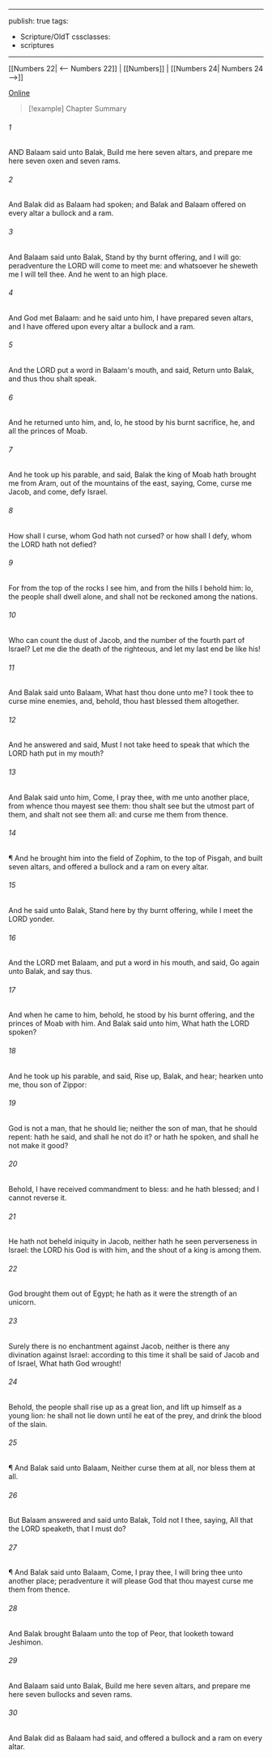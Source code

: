 

---
publish: true
tags:
  - Scripture/OldT
cssclasses:
  - scriptures
---
[[Numbers 22| <-- Numbers 22]] | [[Numbers]] | [[Numbers 24| Numbers 24 -->]]

[Online](https://churchofjesuschrist.org/study/scriptures/ot/num/23?lang=eng)

>[!example] Chapter Summary
>
###### 1
AND Balaam said unto Balak, Build me here seven altars, and prepare me here seven oxen and seven rams.
###### 2
And Balak did as Balaam had spoken; and Balak and Balaam offered on every altar a bullock and a ram.
###### 3
And Balaam said unto Balak, Stand by thy burnt offering, and I will go: peradventure the LORD will come to meet me: and whatsoever he sheweth me I will tell thee.  And he went to an high place.
###### 4
And God met Balaam: and he said unto him, I have prepared seven altars, and I have offered upon every altar a bullock and a ram.
###### 5
And the LORD put a word in Balaam's mouth, and said, Return unto Balak, and thus thou shalt speak.
###### 6
And he returned unto him, and, lo, he stood by his burnt sacrifice, he, and all the princes of Moab.
###### 7
And he took up his parable, and said, Balak the king of Moab hath brought me from Aram, out of the mountains of the east, saying, Come, curse me Jacob, and come, defy Israel.
###### 8
How shall I curse, whom God hath not cursed?  or how shall I defy, whom the LORD hath not defied?
###### 9
For from the top of the rocks I see him, and from the hills I behold him: lo, the people shall dwell alone, and shall not be reckoned among the nations.
###### 10
Who can count the dust of Jacob, and the number of the fourth part of Israel?  Let me die the death of the righteous, and let my last end be like his!
###### 11
And Balak said unto Balaam, What hast thou done unto me?  I took thee to curse mine enemies, and, behold, thou hast blessed them altogether.
###### 12
And he answered and said, Must I not take heed to speak that which the LORD hath put in my mouth?
###### 13
And Balak said unto him, Come, I pray thee, with me unto another place, from whence thou mayest see them: thou shalt see but the utmost part of them, and shalt not see them all: and curse me them from thence.
###### 14
¶ And he brought him into the field of Zophim, to the top of Pisgah, and built seven altars, and offered a bullock and a ram on every altar.
###### 15
And he said unto Balak, Stand here by thy burnt offering, while I meet the LORD yonder.
###### 16
And the LORD met Balaam, and put a word in his mouth, and said, Go again unto Balak, and say thus.
###### 17
And when he came to him, behold, he stood by his burnt offering, and the princes of Moab with him.  And Balak said unto him, What hath the LORD spoken?
###### 18
And he took up his parable, and said, Rise up, Balak, and hear; hearken unto me, thou son of Zippor:
###### 19
God is not a man, that he should lie; neither the son of man, that he should repent: hath he said, and shall he not do it? or hath he spoken, and shall he not make it good?
###### 20
Behold, I have received commandment to bless: and he hath blessed; and I cannot reverse it.
###### 21
He hath not beheld iniquity in Jacob, neither hath he seen perverseness in Israel: the LORD his God is with him, and the shout of a king is among them.
###### 22
God brought them out of Egypt; he hath as it were the strength of an unicorn.
###### 23
Surely there is no enchantment against Jacob, neither is there any divination against Israel: according to this time it shall be said of Jacob and of Israel, What hath God wrought!
###### 24
Behold, the people shall rise up as a great lion, and lift up himself as a young lion: he shall not lie down until he eat of the prey, and drink the blood of the slain.
###### 25
¶ And Balak said unto Balaam, Neither curse them at all, nor bless them at all.
###### 26
But Balaam answered and said unto Balak, Told not I thee, saying, All that the LORD speaketh, that I must do?
###### 27
¶ And Balak said unto Balaam, Come, I pray thee, I will bring thee unto another place; peradventure it will please God that thou mayest curse me them from thence.
###### 28
And Balak brought Balaam unto the top of Peor, that looketh toward Jeshimon.
###### 29
And Balaam said unto Balak, Build me here seven altars, and prepare me here seven bullocks and seven rams.
###### 30
And Balak did as Balaam had said, and offered a bullock and a ram on every altar.



